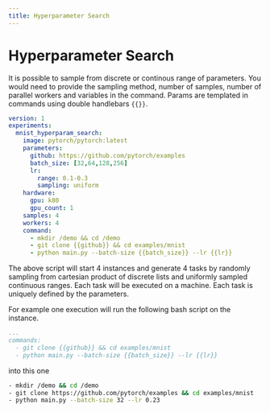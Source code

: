```yaml
---
title: Hyperparameter Search
---
```

# Hyperparameter Search

It is possible to sample from discrete or continous range of parameters. You would need to provide the sampling method, number of samples, number of parallel workers and variables in the command. Params are templated in commands using double handlebars `{{}}`.

```yaml
version: 1
experiments:
  mnist_hyperparam_search:
    image: pytorch/pytorch:latest
    parameters:
      github: https://github.com/pytorch/examples
      batch_size: [32,64,128,256]
      lr:
        range: 0.1-0.3
        sampling: uniform
    hardware:
      gpu: k80
      gpu_count: 1
    samples: 4
    workers: 4
    command:
      - mkdir /demo && cd /demo
      - git clone {{github}} && cd examples/mnist
      - python main.py --batch-size {{batch_size}} --lr {{lr}}
```

The above script will start 4 instances and generate 4 tasks by randomly sampling from cartesian product of discrete lists and uniformly sampled continuous ranges. Each task will be executed on a machine. Each task is uniquely defined by the parameters.

For example one execution will run the following bash script on the instance.

```yaml
...
commands:
  - git clone {{github}} && cd examples/mnist
  - python main.py --batch-size {{batch_size}} --lr {{lr}}
```

into this one

```bash
- mkdir /demo && cd /demo
- git clone https://github.com/pytorch/examples && cd examples/mnist
- python main.py --batch-size 32 --lr 0.23
```
